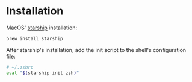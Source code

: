 # Installation

MacOS' [starship](https://starship.rs) installation:

```bash
brew install starship
```

After starship's installation, add the init script to the shell's configuration file:

```bash
# ~/.zshrc
eval "$(starship init zsh)"
```
